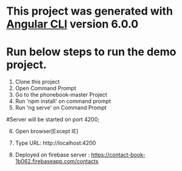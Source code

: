 # This project was generated with [Angular CLI](https://github.com/angular/angular-cli) version 6.0.0
# Run below steps to run the demo project.

1. Clone this project
2. Open Command Prompt
3. Go to the phonebook-master Project
4. Run 'npm install' on command prompt
5. Run 'ng serve' on Command Prompt

#Server will be started on port 4200;

6. Open browser[Except IE]
7. Type URL: http://localhost:4200

8. Deployed on firebase server : https://contact-book-1b062.firebaseapp.com/contacts
 
